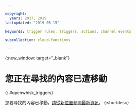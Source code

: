 ```yaml
---

copyright:
  years: 2017, 2019
lastupdated: "2019-05-15"

keywords: trigger rules, triggers, actions, channel events

subcollection: cloud-functions

---
```


{:new_window: target="_blank"}
# 您正在尋找的內容已遭移動
{: #openwhisk_triggers}

您要尋找的內容已移動。[請從新位置參閱最新資訊](/docs/openwhisk?topic=cloud-functions-triggers)。
{:shortdesc}
